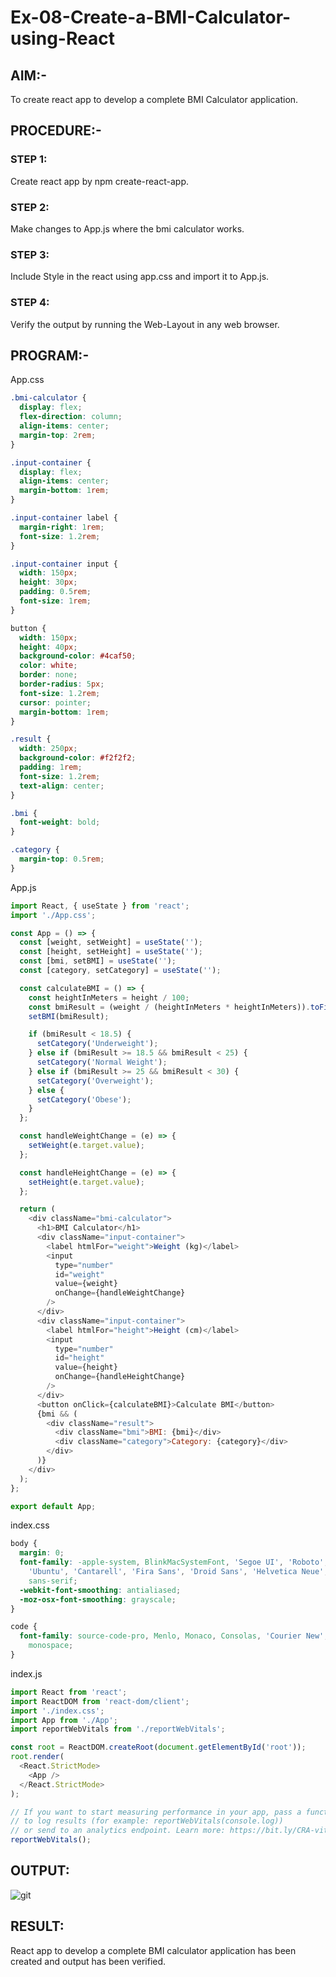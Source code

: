 # Ex-08-Create-a-BMI-Calculator-using-React
## AIM:-
To create react app to develop a complete BMI Calculator application.

## PROCEDURE:-
### STEP 1:
Create react app by npm create-react-app.

### STEP 2:
Make changes to App.js where the bmi calculator works.

### STEP 3:
Include Style in the react using app.css and import it to App.js.

### STEP 4:
Verify the output by running the Web-Layout in any web browser.

## PROGRAM:-
App.css
```css
.bmi-calculator {
  display: flex;
  flex-direction: column;
  align-items: center;
  margin-top: 2rem;
}

.input-container {
  display: flex;
  align-items: center;
  margin-bottom: 1rem;
}

.input-container label {
  margin-right: 1rem;
  font-size: 1.2rem;
}

.input-container input {
  width: 150px;
  height: 30px;
  padding: 0.5rem;
  font-size: 1rem;
}

button {
  width: 150px;
  height: 40px;
  background-color: #4caf50;
  color: white;
  border: none;
  border-radius: 5px;
  font-size: 1.2rem;
  cursor: pointer;
  margin-bottom: 1rem;
}

.result {
  width: 250px;
  background-color: #f2f2f2;
  padding: 1rem;
  font-size: 1.2rem;
  text-align: center;
}

.bmi {
  font-weight: bold;
}

.category {
  margin-top: 0.5rem;
}
```
App.js
```js
import React, { useState } from 'react';
import './App.css';

const App = () => {
  const [weight, setWeight] = useState('');
  const [height, setHeight] = useState('');
  const [bmi, setBMI] = useState('');
  const [category, setCategory] = useState('');

  const calculateBMI = () => {
    const heightInMeters = height / 100;
    const bmiResult = (weight / (heightInMeters * heightInMeters)).toFixed(2);
    setBMI(bmiResult);

    if (bmiResult < 18.5) {
      setCategory('Underweight');
    } else if (bmiResult >= 18.5 && bmiResult < 25) {
      setCategory('Normal Weight');
    } else if (bmiResult >= 25 && bmiResult < 30) {
      setCategory('Overweight');
    } else {
      setCategory('Obese');
    }
  };

  const handleWeightChange = (e) => {
    setWeight(e.target.value);
  };

  const handleHeightChange = (e) => {
    setHeight(e.target.value);
  };

  return (
    <div className="bmi-calculator">
      <h1>BMI Calculator</h1>
      <div className="input-container">
        <label htmlFor="weight">Weight (kg)</label>
        <input
          type="number"
          id="weight"
          value={weight}
          onChange={handleWeightChange}
        />
      </div>
      <div className="input-container">
        <label htmlFor="height">Height (cm)</label>
        <input
          type="number"
          id="height"
          value={height}
          onChange={handleHeightChange}
        />
      </div>
      <button onClick={calculateBMI}>Calculate BMI</button>
      {bmi && (
        <div className="result">
          <div className="bmi">BMI: {bmi}</div>
          <div className="category">Category: {category}</div>
        </div>
      )}
    </div>
  );
};

export default App;
```
index.css
```css
body {
  margin: 0;
  font-family: -apple-system, BlinkMacSystemFont, 'Segoe UI', 'Roboto', 'Oxygen',
    'Ubuntu', 'Cantarell', 'Fira Sans', 'Droid Sans', 'Helvetica Neue',
    sans-serif;
  -webkit-font-smoothing: antialiased;
  -moz-osx-font-smoothing: grayscale;
}

code {
  font-family: source-code-pro, Menlo, Monaco, Consolas, 'Courier New',
    monospace;
}
```
index.js
```js
import React from 'react';
import ReactDOM from 'react-dom/client';
import './index.css';
import App from './App';
import reportWebVitals from './reportWebVitals';

const root = ReactDOM.createRoot(document.getElementById('root'));
root.render(
  <React.StrictMode>
    <App />
  </React.StrictMode>
);

// If you want to start measuring performance in your app, pass a function
// to log results (for example: reportWebVitals(console.log))
// or send to an analytics endpoint. Learn more: https://bit.ly/CRA-vitals
reportWebVitals();
```
## OUTPUT:
![git](./op.png)

## RESULT:
React app to develop a complete BMI calculator application has been created and output has been verified.